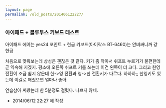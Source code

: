 ```yaml
---
layout: page
permalink: /old_posts/201406122227/
---
```


### 아이패드 + 블루투스 키보드 테스트

아이패드 에어는 yes24 포인트 + 현금
키보드(아이락스 BT-6460)는 안비싸니까 걍 현금

처음으로 맞춰보는데 상성은 괜찮은 것 같다.
키가 좀 작아서 쉬프트 누르기가 불편한데 곧 익숙해 지겠지.
평소에 오른쪽 쉬프트 키를 쓰는데 이건 왼쪽이 더 크다.
그리고 한영 전환이 조금 쉽지 않은데 한->영 전환과 영->한 전환키가 다르다. 하하하;;
한영키도 있는데 이걸로 해줬으면 얼마나 좋아.

연습삼아 써봤는데 한 5분정도 걸렸다.
나쁘지 않네.




- 2014/06/12 22:27 에 작성
